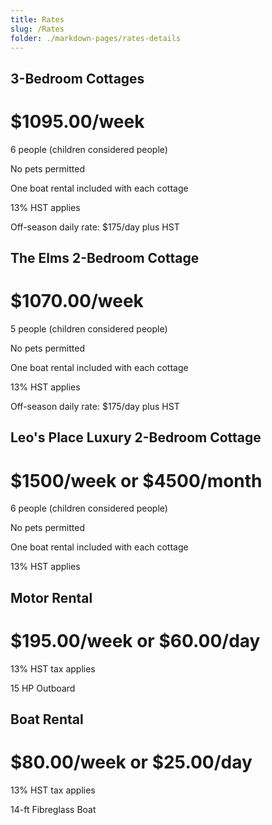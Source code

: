 ```yaml
---
title: Rates
slug: /Rates
folder: ./markdown-pages/rates-details
---
```


<div class="styledRatePics">

## 3-Bedroom Cottages

<h1 class="ratesTitle">$1095.00/week</h1>

6 people (children considered people)

No pets permitted

One boat rental included with each cottage

13% HST applies

Off-season daily rate: $175/day plus HST

</div>
<div class="styledRatePics">

## The Elms 2-Bedroom Cottage

<h1 class="ratesTitle">$1070.00/week</h1>

5 people (children considered people)

No pets permitted

One boat rental included with each cottage

13% HST applies

Off-season daily rate: $175/day plus HST

</div>
<div class="styledRatePics">

## Leo's Place Luxury 2-Bedroom Cottage

<h1 class="ratesTitle">$1500/week or $4500/month</h1>

6 people (children considered people)

No pets permitted

One boat rental included with each cottage

13% HST applies

</div>
<div class="styledRatePics">

## Motor Rental

<h1 class="ratesTitle">$195.00/week or $60.00/day</h1>

13% HST tax applies

15 HP Outboard

</div>
<div class="styledRatePics">

## Boat Rental

<h1 class="ratesTitle">$80.00/week or $25.00/day</h1>

13% HST tax applies

14-ft Fibreglass Boat

</div>

